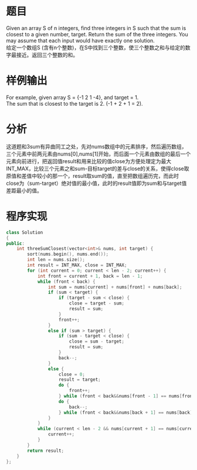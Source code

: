# 题目
Given an array S of n integers, find three integers in S such that the sum is closest to a given number, target. 
Return the sum of the three integers.
You may assume that each input would have exactly one solution.\
给定一个数组S (含有n个整数)，在S中找到三个整数，使三个整数之和与给定的数字最接近。返回三个整数的和。
# 样例输出
For example, given array S = {-1 2 1 -4}, and target = 1.\
The sum that is closest to the target is 2. (-1 + 2 + 1 = 2).
# 分析
这道题和3sum有异曲同工之处，先对nums数组中的元素排序，然后遍历数组，三个元素中前两元素由nums[0],nums[1]开始，而后面一个元素由数组的最后一个元素向前进行，把返回值result和用来比较的值close为方便处理定为最大INT_MAX，比较三个元素之和sum-目标target的差与close的关系，使得close取原值和差值中较小的那一个，result取sum的值，直至把数组遍历完，而此时close为（sum-target）绝对值的最小值，此时的result值即为sum和与target值差距最小的值。
# 程序实现
```cpp
class Solution
{
public:
    int threeSumClosest(vector<int>& nums, int target) {
        sort(nums.begin(), nums.end());
        int len = nums.size();
        int result = INT_MAX, close = INT_MAX;
        for (int current = 0; current < len - 2; current++) {
            int front = current + 1, back = len - 1;
            while (front < back) {
                int sum = nums[current] + nums[front] + nums[back];
                if (sum < target) {
                    if (target - sum < close) {
                        close = target - sum;
                        result = sum;
                    }
                    front++;
                }
                else if (sum > target) {
                    if (sum - target < close) {
                        close = sum - target;
                        result = sum;
                    }
                    back--;
                }
                else {
                    close = 0;
                    result = target;
                    do {
                        front++;
                    } while (front < back&&nums[front - 1] == nums[front]);
                    do {
                        back--;
                    } while (front < back&&nums[back + 1] == nums[back]);
                }
            }
            while (current < len - 2 && nums[current + 1] == nums[current]) {
                current++;
            }
        }
        return result;
    }
};
